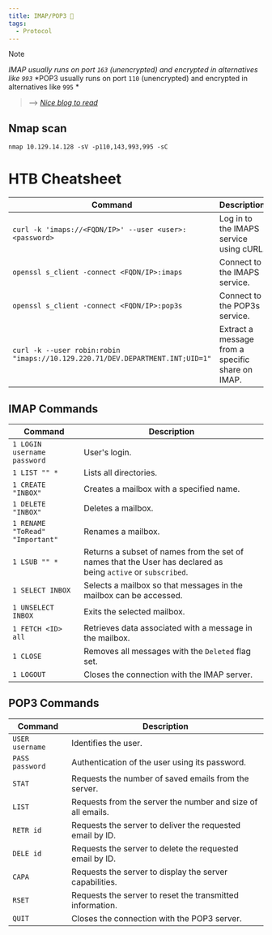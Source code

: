 ```yaml
---
title: IMAP/POP3 🍖
tags:
  - Protocol
---
```

>[!Note]
>*IMAP usually runs on port `163` (unencrypted) and encrypted in alternatives like `993`*
>*POP3 usually runs on port `110` (unencrypted) and encrypted in alternatives like `995` *

> --> *[Nice blog to read](https://www.atmail.com/blog/imap-101-manual-imap-sessions/)*

## Nmap scan

```shell
nmap 10.129.14.128 -sV -p110,143,993,995 -sC
```

# HTB Cheatsheet

| **Command**                                                                   | **Description**                                  |
| ----------------------------------------------------------------------------- | ------------------------------------------------ |
| `curl -k 'imaps://<FQDN/IP>' --user <user>:<password>`                        | Log in to the IMAPS service using cURL.          |
| `openssl s_client -connect <FQDN/IP>:imaps`                                   | Connect to the IMAPS service.                    |
| `openssl s_client -connect <FQDN/IP>:pop3s`                                   | Connect to the POP3s service.                    |
| `curl -k --user robin:robin "imaps://10.129.220.71/DEV.DEPARTMENT.INT;UID=1"` | Extract a message from a specific share on IMAP. |

## IMAP Commands

| **Command**                     | **Description**                                                                                               |
| ------------------------------- | ------------------------------------------------------------------------------------------------------------- |
| `1 LOGIN username password`     | User's login.                                                                                                 |
| `1 LIST "" *`                   | Lists all directories.                                                                                        |
| `1 CREATE "INBOX"`              | Creates a mailbox with a specified name.                                                                      |
| `1 DELETE "INBOX"`              | Deletes a mailbox.                                                                                            |
| `1 RENAME "ToRead" "Important"` | Renames a mailbox.                                                                                            |
| `1 LSUB "" *`                   | Returns a subset of names from the set of names that the User has declared as being `active` or `subscribed`. |
| `1 SELECT INBOX`                | Selects a mailbox so that messages in the mailbox can be accessed.                                            |
| `1 UNSELECT INBOX`              | Exits the selected mailbox.                                                                                   |
| `1 FETCH <ID> all`              | Retrieves data associated with a message in the mailbox.                                                      |
| `1 CLOSE`                       | Removes all messages with the `Deleted` flag set.                                                             |
| `1 LOGOUT`                      | Closes the connection with the IMAP server.                                                                   |

## POP3 Commands

|**Command**|**Description**|
|---|---|
|`USER username`|Identifies the user.|
|`PASS password`|Authentication of the user using its password.|
|`STAT`|Requests the number of saved emails from the server.|
|`LIST`|Requests from the server the number and size of all emails.|
|`RETR id`|Requests the server to deliver the requested email by ID.|
|`DELE id`|Requests the server to delete the requested email by ID.|
|`CAPA`|Requests the server to display the server capabilities.|
|`RSET`|Requests the server to reset the transmitted information.|
|`QUIT`|Closes the connection with the POP3 server.|
